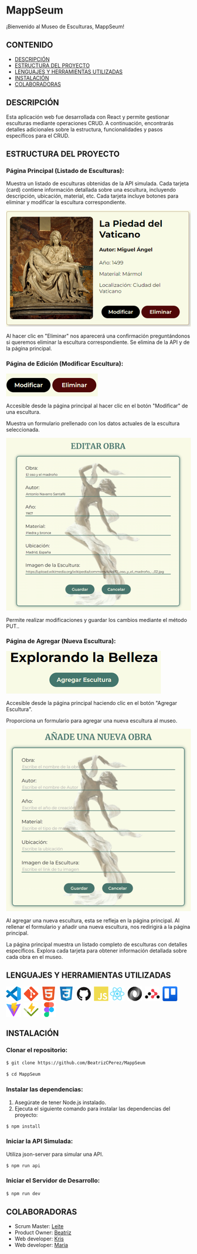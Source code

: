 # MappSeum
¡Bienvenido al Museo de Esculturas, MappSeum!

## CONTENIDO

- [DESCRIPCIÓN](#DESCRIPCIÓN)
- [ESTRUCTURA DEL PROYECTO](#ESTRUCTURA-DEL-PROYECTO)
- [LENGUAJES Y HERRAMIENTAS UTILIZADAS](#LENGUAJES-Y-HERRAMIENTAS-UTILIZADAS)
- [INSTALACIÓN](#INSTALACIÓN)
- [COLABORADORAS](#COLABORADORAS)

## DESCRIPCIÓN

Esta aplicación web fue desarrollada con React y permite gestionar esculturas mediante operaciones CRUD. A continuación, encontrarás detalles adicionales sobre la estructura, funcionalidades y pasos específicos para el CRUD.

## ESTRUCTURA DEL PROYECTO

### Página Principal (Listado de Esculturas):

Muestra un listado de esculturas obtenidas de la API simulada.
Cada tarjeta (card) contiene información detallada sobre una escultura, incluyendo descripción, ubicación, material, etc.
Cada tarjeta incluye botones para eliminar y modificar la escultura correspondiente.

![Tarjeta de Escultura](src/assets/readme-img/card.PNG)

Al hacer clic en "Eliminar" nos aparecerá una confirmación preguntándonos si queremos eliminar la escultura correspondiente. Se elimina de la API y de la página principal.

### Página de Edición (Modificar Escultura):

![Botones](src/assets/readme-img/card-buttons.png)

Accesible desde la página principal al hacer clic en el botón "Modificar" de una escultura.

Muestra un formulario prellenado con los datos actuales de la escultura seleccionada.

![Página de Edición](src/assets/readme-img/edit-form.png)

Permite realizar modificaciones y guardar los cambios mediante el método PUT..

### Página de Agregar (Nueva Escultura):

![Botón Agregar](src/assets/readme-img/add-button.png)

Accesible desde la página principal haciendo clic en el botón "Agregar Escultura".

Proporciona un formulario para agregar una nueva escultura al museo.

![Página de Edición](src/assets/readme-img/add-form.png)

Al agregar una nueva escultura, esta se refleja en la página principal. Al rellenar el formulario y añadir una nueva escultura, nos redirigirá a la página principal.

La página principal muestra un listado completo de esculturas con detalles específicos. Explora cada tarjeta para obtener información detallada sobre cada obra en el museo.

## LENGUAJES Y HERRAMIENTAS UTILIZADAS
<div>
  <img src="https://github.com/devicons/devicon/blob/master/icons/vscode/vscode-original.svg" title="VSCode" alt="VSCode" width="40" height="40"/>&nbsp;
  <img src="https://github.com/devicons/devicon/blob/master/icons/git/git-original.svg" title="GIT" alt="GIT" width="40" height="40"/>&nbsp;
  <img src="https://github.com/devicons/devicon/blob/master/icons/html5/html5-original.svg" title="HTML5" alt="HTML" width="40" height="40"/>&nbsp;   
  <img src="https://github.com/devicons/devicon/blob/master/icons/css3/css3-original.svg" title="css3" alt="css3" width="40" height="40"/>&nbsp;
  <img src="https://github.com/devicons/devicon/blob/master/icons/github/github-original.svg" title="Github" alt="Github" width="40" height="40"/>&nbsp;   
  <img src="https://github.com/devicons/devicon/blob/master/icons/javascript/javascript-plain.svg" title="Javascript" title="Javascript" width="40" height="40">    
  <img src="https://github.com/devicons/devicon/blob/master/icons/react/react-original.svg" title="React" alt="React" width="40" height="40"/>&nbsp;     
  <img src="https://github.com/devicons/devicon/blob/master/icons/json/json-original.svg" title="JSON" alt="JSON" width="40" height="40"/>&nbsp;    
  <img src="https://github.com/devicons/devicon/blob/master/icons/reactrouter/reactrouter-original.svg" title="ReactRouter" alt="ReactRouter" width="40" height="40"/>&nbsp;  
  <img src="https://github.com/devicons/devicon/blob/master/icons/trello/trello-original.svg" title="Trello" alt="Trello" width="40" height="40"/>&nbsp; 
  <img src="https://github.com/devicons/devicon/blob/master/icons/vitejs/vitejs-original.svg" title="Vite" alt="Vite" width="40" height="40"/>&nbsp; 
  <img src="https://github.com/devicons/devicon/blob/master/icons/vitest/vitest-original.svg" title="Vitest" alt="Vitest" width="40" height="40"/>&nbsp; 
  <img src="https://github.com/devicons/devicon/blob/master/icons/figma/figma-original.svg" title="Figma" alt="Figma" width="40" height="40"/>&nbsp;
</div>

## INSTALACIÓN

### Clonar el repositorio:

```bash
$ git clone https://github.com/BeatrizCPerez/MappSeum
```

```bash
$ cd MappSeum
```

### Instalar las dependencias:

1. Asegúrate de tener Node.js instalado.
2. Ejecuta el siguiente comando para instalar las dependencias del proyecto:

```bash
$ npm install
```

### Iniciar la API Simulada:

Utiliza json-server para simular una API.
```bash
$ npm run api
```   

### Iniciar el Servidor de Desarrollo:
```bash
$ npm run dev
```

## COLABORADORAS
- Scrum Master: [Leite](https://github.com/leiteway)
- Product Owner: [Beatriz](https://github.com/BeatrizCPerez)
- Web developer: [Kris](https://github.com/krisneiras)
- Web developer: [Maria](https://github.com/mariandrean)
